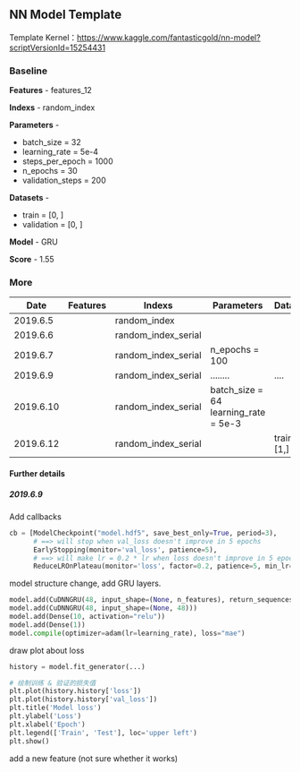 ## NN Model Template

Template Kernel：<https://www.kaggle.com/fantasticgold/nn-model?scriptVersionId=15254431>



### Baseline

**Features** - features_12

**Indexs** - random_index

**Parameters** - 

+ batch_size = 32
+ learning_rate = 5e-4
+ steps_per_epoch = 1000
+ n_epochs = 30
+ validation_steps = 200

**Datasets** - 

+ train = [0, ]
+ validation = [0, ]

**Model** - GRU

**Score** - 1.55



### More

| Date      | Features | Indexs              | Parameters                           | Datasets   | Model | Score |
| --------- | -------- | ------------------- | ------------------------------------ | ---------- | ----- | ----- |
| 2019.6.5  |          | random_index        |                                      |            | LSTM  | 1.52  |
| 2019.6.6  |          | random_index_serial |                                      |            | LSTM  | 1.48  |
| 2019.6.7  |          | random_index_serial | n_epochs = 100                       |            | LSTM  | 1.59  |
| 2019.6.9  |          | random_index_serial | ........                             | ....       | GRU   | 1.53  |
| 2019.6.10 |          | random_index_serial | batch_size = 64 learning_rate = 5e-3 |            | LSTM  | 1.65  |
| 2019.6.12 |          | random_index_serial |                                      | train=[1,] | LSTM  | 1.54  |


#### Further details

##### 2019.6.9

Add callbacks

```python
cb = [ModelCheckpoint("model.hdf5", save_best_only=True, period=3),
      # ==> will stop when val_loss doesn't improve in 5 epochs
      EarlyStopping(monitor='val_loss', patience=5),                
      # ==> will make lr = 0.2 * lr when loss doesn't improve in 5 epochs
      ReduceLROnPlateau(monitor='loss', factor=0.2, patience=5, min_lr=10e-8)]
```

model structure change, add GRU layers.

```python
model.add(CuDNNGRU(48, input_shape=(None, n_features), return_sequences=True))
model.add(CuDNNGRU(48, input_shape=(None, 48)))
model.add(Dense(10, activation="relu"))
model.add(Dense(1))
model.compile(optimizer=adam(lr=learning_rate), loss="mae")
```

draw plot about loss

```python
history = model.fit_generator(...)

# 绘制训练 & 验证的损失值
plt.plot(history.history['loss'])
plt.plot(history.history['val_loss'])
plt.title('Model loss')
plt.ylabel('Loss')
plt.xlabel('Epoch')
plt.legend(['Train', 'Test'], loc='upper left')
plt.show()
```

add a new feature (not sure whether it works)
